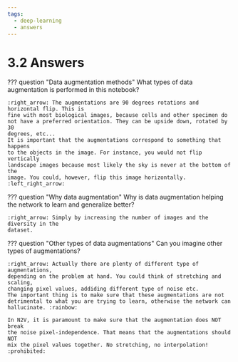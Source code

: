 ```yaml
---
tags:
  - deep-learning
  - answers
---
```

# 3.2 Answers

??? question "Data augmentation methods"
    What types of data augmentation is performed in this notebook?

    :right_arrow: The augmentations are 90 degrees rotations and horizontal flip. This is
    fine with most biological images, because cells and other specimen do
    not have a preferred orientation. They can be upside down, rotated by 30
    degrees, etc...
    It is important that the augmentations correspond to something that happens
    to the objects in the image. For instance, you would not flip vertically
    landscape images because most likely the sky is never at the bottom of the
    image. You could, however, flip this image horizontally. :left_right_arrow:

??? question "Why data augmentation"
    Why is data augmentation helping the network to learn and generalize better?

    :right_arrow: Simply by increasing the number of images and the diversity in the
    dataset.

??? question "Other types of data augmentations"
    Can you imagine other types of augmentations?

    :right_arrow: Actually there are plenty of different type of augmentations,
    depending on the problem at hand. You could think of stretching and scaling,
    changing pixel values, addiding different type of noise etc.
    The important thing is to make sure that these augmentations are not
    detrimental to what you are trying to learn, otherwise the network can
    hallucinate. :rainbow:

    In N2V, it is paramount to make sure that the augmentation does NOT break
    the noise pixel-independence. That means that the augmentations should NOT
    mix the pixel values together. No stretching, no interpolation! :prohibited:
